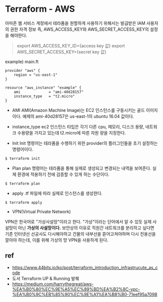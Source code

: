 # Terraform - AWS

아마존 웹 서비스 계정에서 테라폼을 원할하게 사용하기 위해서는 발급받은 IAM 사용자의 권한 자격 정보 즉, AWS_ACCESS_KEY와 AWS_SECRET_ACCESS_KEY의 설정을 해야한다.

> export AWS_ACCESS_KEY_ID={access key 값}
> export AWS_SECRET_ACCESS_KEY={secret key 값}

example) main.ft
```
provider "aws" {
    region = "us-east-1"
}

resource "aws_instance" "example" {
    ami             = "ami-40d28157"
    instance_type   = "t2.micro"
}
```
- AMI
AMI(Amazon Machine Image)는 EC2 인스턴스를 구동시키는 골드 이미지이다.
예제의 ami-40d28157은 us-east-1의 ubuntu 16.04 값이다.

- instance_type
ec2 인스턴스 타입은 각기 다른 cpu, 메모리, 디스크 용량, 네트워크 수용량을 가지고 있는데 t2.micro에 따른 자원 량을 지정한다.

- Init
Init 명령어는 테라폼을 수행하기 위한 provider의 플러그인들을 초기 설정하는 명령어이다. 
```
$ terraform init
```

- Plan
plan 명령어는 테라폼을 통해 실제로 생성되고 변경되는 내역을 보여준다.
실제 환경에 적용하기 전에 검증할 수 있게 하는 수단이다.
```
$ terraform plan
```

- apply
.tf 파일에 따라 실제로 인스턴스를 생성한다.
```
$ terraform apply
```

- VPN(Virtual Private Network)

VPN은 한국어로 "가상사설망"이라고 한다.
"가상"이라는 단어에서 알 수 있듯 실제 사설망이 아닌 **가상의 사설망이다.** 보안상의 이유로 직원간 네트워크를 분리하고 싶다면 기존 인터넷선 선공사도 다시해야하고 건물의 내부선을 뜯어고쳐야하며 다시 전용선을 깔아야 하는데, 이를 위해 가상의 망 VPN을 사용하게 된다.

## ref
- https://www.44bits.io/ko/post/terraform_introduction_infrastrucute_as_code
- 도서 Terraform UP & Running 발췌
- https://medium.com/harrythegreat/aws-%EA%B0%80%EC%9E%A5%EC%89%BD%EA%B2%8C-vpc-%EA%B0%9C%EB%85%90%EC%9E%A1%EA%B8%B0-71eef95a7098